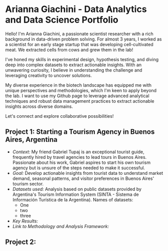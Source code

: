 # Arianna Giachini - Data Analytics and Data Science Portfolio

Hello! I'm Arianna Giachini, a passionate scientist researcher with a rich background in data-driven problem solving. For almost 3 years, I worked as a scientist for an early stage startup that was developing cell-cultivated meat. We extracted cells from cows and grew them in the lab! 

I've honed my skills in experimental design, hypothesis testing, and diving deep into complex datasets to extract actionable insights. With an unwavering curiosity, I believe in understanding the challenge and leveraging creativity to uncover solutions.

My diverse experience in the biotech landscape has equipped me with unique perspectives and methodologies, which I'm keen to apply beyond the lab. I want to use my Github page to leverage advanced analytical techniques and robust data management practices to extract actionable insights across diverse domains.

Let's connect and explore collaborative possibilities!



## Project 1: Starting a Tourism Agency in Buenos Aires, Argentina
* *Context:* 
  My friend Gabriel Tupaj is an exceptional tourist guide, frequently hired by travel agencies to lead tours in Buenos Aires. Passionate about his work, Gabriel aspires to start his own tourism agency but is unsure of the steps needed to make it successful.
* *Goal:* Develop actionable insights from tourist data to understand market demand, seasonal patterns, and visitor preferences in Buenos Aires' tourism sector.
* *Datasets used:* Analysis based on public datasets provided by Argentina's Tourism Information System (SINTA - Sistema de Información Turística de la Argentina). Names of datasets:
  - One
  - two
  - three
* *Key Results:*
* *Link to Methodology and Analysis Framework:*


## Project 2: 



